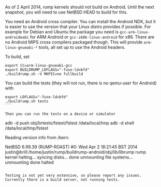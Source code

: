 As of 2 April 2014, rump kernels should not build on Android. Until the next snapshot, you will need to use NetBSD HEAD to build for this.

You need an Android cross compiler. You can install the Android NDK, but it is easier to use the version that your Linux distro provides if possible. For example for Debian and Ubuntu the package you need is ```gcc-arm-linux-androideabi``` for ARM Android or ```gcc-i686-linux-android``` for x86. There are no Android MIPS cross compilers packaged though. This will provide ```arm-linux-gnueabi-*``` tools, all set up to use the Android headers.

To build, set
````
export CC=arm-linux-gnueabi-gcc
export BUILDRUMP_LDFLAGS="-fuse-ld=bfd"
./buildrump.sh -V MKPIC=no fullbuild
````

You can build the tests (they will not run, there is no qemu-user for Android) with

````
export LDFLAGS="-fuse-ld=bfd"
./buildrump.sh tests
```

Then you can run the tests on a device or simulator

````
adb -d push obj/brtests/fstest/fstest /data/local/tmp
adb -d shell /data/local/tmp/fstest

Reading version info from /kern:

NetBSD 6.99.39 (RUMP-ROAST) #0: Wed Apr  2 18:21:45 BST 2014
	justin@brill:/home/justin/rump/buildrump-android/obj/lib/librump
rump kernel halting...
syncing disks... done
unmounting file systems...
unmounting done
halted
````

Testing is not yet very extensive, so please report any issues. Currently there is a build server, not running tests.
